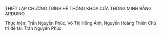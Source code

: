 THIẾT LẬP CHƯƠNG TRÌNH HỆ THỐNG KHÓA CỬA THÔNG MINH BẰNG ARDUINO

Thực hiện: Trần Nguyễn Phúc, Võ Thị Hồng Ánh, Nguyễn Hoàng Thiên
Chủ trì đề tài: Trần Nguyễn Phúc

